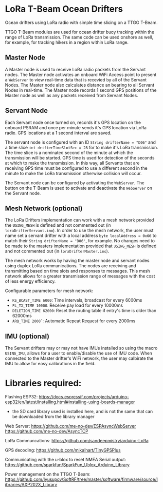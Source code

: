 # LoRa T-Beam Ocean Drifters
Ocean drifters using LoRa radio with simple time slicing on a TTGO T-Beam.

TTGO T-Beam modules are used for ocean drifter buoy tracking within the range of
LoRa transmission. The same code can be used onshore as well, for example, for tracking
hikers in a region within LoRa range.

## Master Node
A Master node is used to receive LoRa radio packets from the Servant nodes. The
Master node activates an onboard WiFi Access point to present a `WebServer` to view real-time
data that is recevied by all of the Servant Nodes. The Master node also calculates
distance an bearing to all Servant Nodes in real-time.
The Master node records 1 second GPS positions of the Master node as well as any
packets received from Servant Nodes.

## Servant Node
Each Servant node once turned on, records it's GPS location on the onboard PSRAM
and once per minute sends it's GPS location via LoRa radio. GPS locations at a 1
second interval are saved.

The servant node is configured with an ID `String drifterName = "D06"` and a time slice
`int drifterTimeSlotSec = 28` for to make it's LoRa transmission.
The time slice is a nominated second of the minute at which the transmission will be
started.  GPS time is used for detection of the seconds at which to make the transmission.
In this way, all Servants that are receiving GPS time must be configured to use a
different second in the minute to make the LoRa transmission otherwise collision will occur.

The Servant node can be configured by activating the `WebServer`. The button on the T-Beam is
used to activate and deactivate the `WebServer` on the Servant node.

## Mesh Network (optional)
The LoRa Drifters implementation can work with a mesh network provided the `USING_MESH` is defined
and not commented out (in `loraDrifterServant.ino`). In order to use the mesh network, the user
must name set a servant drifter with a local address `byte localAddress = 0x66` to match their
`String drifterName = "D06"`, for example. No changes need to be made to the masters implementation
provided that `USING_MESH` is defined and not commented out (in `loraDrifterMaster.ino`).

The mesh network works by having the master node and servant nodes using duplex LoRa communications.
The nodes are receiving and transmitting based on time slots and responses to messages. This mesh
network allows for a greater transmission range of messages with the cost of less energy efficiency.

Configurable parameters for mesh network:
<ul>
    <li><code>RS_BCAST_TIME 6000</code>: Time intervals, broadcast for every 6000ms</li>
    <li><code>PL_TX_TIME 10000</code>: Receive pay load for every 10000ms</li>
    <li><code>DELETION_TIME 62000</code>: Reset the routing table if entry's time is older than 62000ms</li>
    <li><code>ARQ_TIME 2000`:</code>Automatic Repeat Request for every 2000ms</li>
</ul>

## IMU (optional)
The Servant drifters may or may not have IMUs installed so using the macro `USING_IMU`, allows for a
user to enable/disable the use of IMU code. When connected to the Master drifter's WiFi network, the
user may calbirate the IMU to allow for easy calibrations in the field.

# Libraries required:
Flashing ESP32:
https://docs.espressif.com/projects/arduino-esp32/en/latest/installing.html#installing-using-boards-manager
- the SD card library used is installed here, and is not the same that can be downloaded from the library manager

Web Server:
https://github.com/me-no-dev/ESPAsyncWebServer
https://github.com/me-no-dev/AsyncTCP

LoRa Communcations:
https://github.com/sandeepmistry/arduino-LoRa

GPS decoding:
https://github.com/mikalhart/TinyGPSPlus

Communicating with the u-blox to reset NMEA Serial output:
https://github.com/sparkfun/SparkFun_Ublox_Arduino_Library

Power management on the TTGO T-Beam:
https://github.com/lyusupov/SoftRF/tree/master/software/firmware/source/libraries/AXP202X_Library